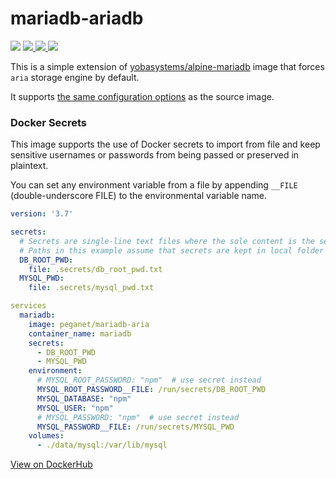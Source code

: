 # mariadb-ariadb

<p>
  <img src="https://img.shields.io/badge/MariaDB-10.4.15-brightgreen?style=for-the-badge">
  <a href="https://hub.docker.com/repository/docker/peganet/mariadb-aria">
    <img src="https://img.shields.io/docker/image-size/peganet/mariadb-aria/latest?style=for-the-badge">
  </a>
  <a href="https://hub.docker.com/repository/docker/peganet/mariadb-aria">
    <img src="https://img.shields.io/docker/pulls/peganet/mariadb-aria?style=for-the-badge">
  </a>
  <a href="https://ci.nginxproxymanager.com/blue/organizations/jenkins/docker-mariadb-aria/branches/">
    <img src="https://img.shields.io/jenkins/build?jobUrl=https%3A%2F%2Fci.nginxproxymanager.com%2Fjob%2Fdocker-mariadb-aria%2Fjob%2Fmaster&style=for-the-badge">
  </a>
</p>


This is a simple extension of [yobasystems/alpine-mariadb](https://hub.docker.com/r/yobasystems/alpine-mariadb)
image that forces `aria` storage engine by default.

It supports [the same configuration options](https://hub.docker.com/r/yobasystems/alpine-mariadb) as the source image.

### Docker Secrets
This image supports the use of Docker secrets to import from file and keep sensitive usernames or passwords from being passed or preserved in plaintext.

You can set any environment variable from a file by appending `__FILE` (double-underscore FILE) to the environmental variable name.

```yml
version: '3.7'

secrets:
  # Secrets are single-line text files where the sole content is the secret
  # Paths in this example assume that secrets are kept in local folder called ".secrets"
  DB_ROOT_PWD:
    file: .secrets/db_root_pwd.txt
  MYSQL_PWD:
    file: .secrets/mysql_pwd.txt

services
  mariadb:
    image: peganet/mariadb-aria
    container_name: mariadb
    secrets:
      - DB_ROOT_PWD
      - MYSQL_PWD
    environment:
      # MYSQL_ROOT_PASSWORD: "npm"  # use secret instead
      MYSQL_ROOT_PASSWORD__FILE: /run/secrets/DB_ROOT_PWD
      MYSQL_DATABASE: "npm"
      MYSQL_USER: "npm"
      # MYSQL_PASSWORD: "npm"  # use secret instead
      MYSQL_PASSWORD__FILE: /run/secrets/MYSQL_PWD 
    volumes:
      - ./data/mysql:/var/lib/mysql
```


[View on DockerHub](https://hub.docker.com/repository/docker/peganet/mariadb-aria)
